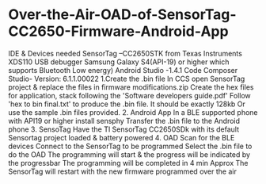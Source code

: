 # Over-the-Air-OAD-of-SensorTag-CC2650-Firmware-Android-App
IDE & Devices needed
SensorTag –CC2650STK from Texas Instruments
XDS110 USB debugger
Samsung Galaxy S4(API-19) or higher which supports Bluetooth Low energy)
Android Studio -1.4.1
Code Composer Studio- Version: 6.1.1.00022
1.Create the .bin file
In CCS open SensorTag project & replace the files in firmware modifications.zip
Create the hex files for application, stack following the 'Software developers guide.pdf'
Follow 'hex to bin final.txt' to produce the .bin file. It should be exactly 128kb
Or use the sample .bin files provided.
2. Android App
In a BLE supported phone with API19 or higher install sensphy
Transfer the .bin file to the Android phone
3. SensoTag
Have the TI SensorTag CC2650SDk with its default Sensortag project loaded & battery powered
4. OAD
Scan for the BLE devices
Connect to the SensorTag to be programmed
Select the .bin file to do the OAD
The programming will start & the progress will be indicated by the progressbar
The programming will be completed in 4 min Approx
The SensorTag will restart with the new firmware programmed over the air
